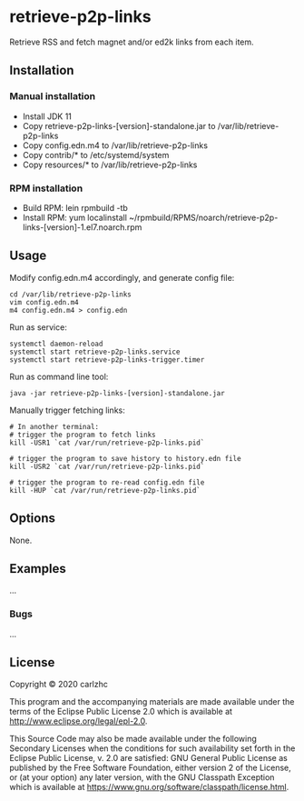 # retrieve-p2p-links

Retrieve RSS and fetch magnet and/or ed2k links from each item.

## Installation

### Manual installation

   - Install JDK 11
   - Copy retrieve-p2p-links-[version]-standalone.jar to /var/lib/retrieve-p2p-links
   - Copy config.edn.m4 to /var/lib/retrieve-p2p-links
   - Copy contrib/* to /etc/systemd/system
   - Copy resources/* to /var/lib/retrieve-p2p-links

### RPM installation
   - Build RPM: lein rpmbuild -tb
   - Install RPM: yum localinstall ~/rpmbuild/RPMS/noarch/retrieve-p2p-links-[version]-1.el7.noarch.rpm

## Usage

Modify config.edn.m4 accordingly, and generate config file:

    cd /var/lib/retrieve-p2p-links
    vim config.edn.m4
    m4 config.edn.m4 > config.edn


Run as service:

    systemctl daemon-reload
    systemctl start retrieve-p2p-links.service
    systemctl start retrieve-p2p-links-trigger.timer


Run as command line tool:

    java -jar retrieve-p2p-links-[version]-standalone.jar


Manually trigger fetching links:

    # In another terminal:
    # trigger the program to fetch links
    kill -USR1 `cat /var/run/retrieve-p2p-links.pid`

    # trigger the program to save history to history.edn file
    kill -USR2 `cat /var/run/retrieve-p2p-links.pid`

    # trigger the program to re-read config.edn file
    kill -HUP `cat /var/run/retrieve-p2p-links.pid`

## Options

None.

## Examples

...

### Bugs

...

## License

Copyright © 2020 carlzhc

This program and the accompanying materials are made available under the
terms of the Eclipse Public License 2.0 which is available at
http://www.eclipse.org/legal/epl-2.0.

This Source Code may also be made available under the following Secondary
Licenses when the conditions for such availability set forth in the Eclipse
Public License, v. 2.0 are satisfied: GNU General Public License as published by
the Free Software Foundation, either version 2 of the License, or (at your
option) any later version, with the GNU Classpath Exception which is available
at https://www.gnu.org/software/classpath/license.html.
